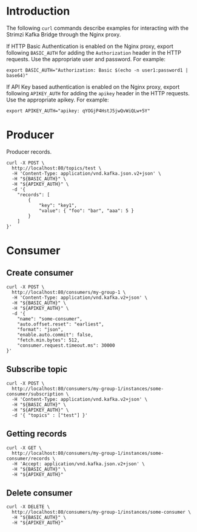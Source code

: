 # Introduction

The following `curl` commands describe examples for interacting with the Strimzi Kafka Bridge through the Nginx proxy.

If HTTP Basic Authentication is enabled on the Nginx proxy, export following `BASIC_AUTH` for adding the `Authorization` header in the HTTP requests.
Use the appropriate user and password.
For example:

```shell
export BASIC_AUTH="Authorization: Basic $(echo -n user1:password1 | base64)"
```

If API Key based authentication is enabled on the Nginx proxy, export following `APIKEY_AUTH` for adding the `apikey` header in the HTTP requests.
Use the appropriate apikey.
For example:

```shell
export APIKEY_AUTH="apikey: qYOGjP4HstJ5jwQvWiQLw+5Y"
```

# Producer

Producer records.

```shell
curl -X POST \
  http://localhost:80/topics/test \
  -H 'Content-Type: application/vnd.kafka.json.v2+json' \
  -H "${BASIC_AUTH}" \
  -H "${APIKEY_AUTH}" \
  -d '{
	"records": [
		{
			"key": "key1",
			"value": { "foo": "bar", "aaa": 5 }
		}
	]
}'
```

# Consumer

## Create consumer

```shell
curl -X POST \
  http://localhost:80/consumers/my-group-1 \
  -H 'Content-Type: application/vnd.kafka.v2+json' \
  -H "${BASIC_AUTH}" \
  -H "${APIKEY_AUTH}" \
  -d '{
	"name": "some-consumer",
	"auto.offset.reset": "earliest",
	"format": "json",
	"enable.auto.commit": false,
	"fetch.min.bytes": 512,
	"consumer.request.timeout.ms": 30000
}'
```

## Subscribe topic

```shell
curl -X POST \
  http://localhost:80/consumers/my-group-1/instances/some-consumer/subscription \
  -H 'Content-Type: application/vnd.kafka.v2+json' \
  -H "${BASIC_AUTH}" \
  -H "${APIKEY_AUTH}" \
  -d '{ "topics" : ["test"] }'
```

## Getting records

```shell
curl -X GET \
  http://localhost:80/consumers/my-group-1/instances/some-consumer/records \
  -H 'Accept: application/vnd.kafka.json.v2+json' \
  -H "${BASIC_AUTH}" \
  -H "${APIKEY_AUTH}"
```

## Delete consumer

```shell
curl -X DELETE \
  http://localhost:80/consumers/my-group-1/instances/some-consumer \
  -H "${BASIC_AUTH}" \
  -H "${APIKEY_AUTH}"
```